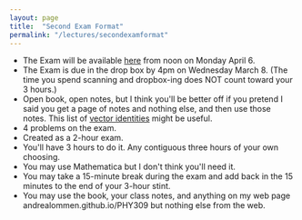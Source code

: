 ```yaml
---
layout: page
title:  "Second Exam Format"
permalink: "/lectures/secondexamformat"
---
```


* The Exam will be available [here](firstexam) from noon on Monday April 6.
* The Exam is due in the drop box by 4pm on Wednesday March 8. (The time you spend
scanning and dropbox-ing does NOT count toward your 3 hours.)
* Open book, open notes, but I think you'll be better off if you pretend I said you get a page of notes and nothing else, and then use those notes. This list
of [vector identities](MTE02.pdf) might be useful.
* 4 problems on the exam.
* Created as a 2-hour exam.
* You'll have 3 hours to do it.  Any contiguous three hours of your 
own choosing.
* You may use Mathematica but I don't think you'll need it.
* You may take a 15-minute break during the exam and add back in the 15 minutes to the end of your 3-hour stint.
* You may use the book, your class notes, and anything on my web page andrealommen.github.io/PHY309 but nothing else from the web.

